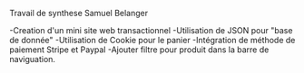 Travail de synthese Samuel Belanger

-Creation d'un mini site web transactionnel
-Utilisation de JSON pour "base de donnée"
-Utilisation de Cookie pour le panier
-Intégration de méthode de paiement Stripe et Paypal
-Ajouter filtre pour produit dans la barre de naviguation.
